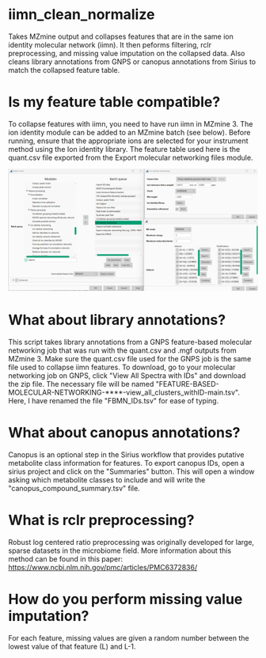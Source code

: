 # iimn_clean_normalize
Takes MZmine output and collapses features that are in the same ion identity molecular network (iimn). It then peforms filtering, rclr preprocessing, and missing value imputation on the collapsed data. Also cleans library annotations from GNPS or canopus annotations from Sirius to match the collapsed feature table.

# Is my feature table compatible? 
To collapse features with iimn, you need to have run iimn in MZmine 3. The ion identity module can be added to an MZmine batch (see below). Before running, ensure that the appropriate ions are selected for your instrument method using the Ion identity library. The feature table used here is the quant.csv file exported from the Export molecular networking files module.

![MZmine](https://github.com/Sydney-Thomas/iimn_clean_normalize/blob/08436debfcb3b600305fe941d36234ccfae0111e/MZmine_3_iimn.png)

# What about library annotations?
This script takes library annotations from a GNPS feature-based molecular networking job that was run with the quant.csv and .mgf outputs from MZmine 3. Make sure the quant.csv file used for the GNPS job is the same file used to collapse iimn features. To download, go to your molecular networking job on GNPS, click "View All Spectra with IDs" and download the zip file. The necessary file will be named "FEATURE-BASED-MOLECULAR-NETWORKING-****-view_all_clusters_withID-main.tsv". Here, I have renamed the file "FBMN_IDs.tsv" for ease of typing. 

# What about canopus annotations? 
Canopus is an optional step in the Sirius workflow that provides putative metabolite class information for features. To export canopus IDs, open a sirius project and click on the "Summaries" button. This will open a window asking which metabolite classes to include and will write the "canopus_compound_summary.tsv" file.

# What is rclr preprocessing?
Robust log centered ratio preprocessing was originally developed for large, sparse datasets in the microbiome field. More information about this method can be found in this paper: https://www.ncbi.nlm.nih.gov/pmc/articles/PMC6372836/

# How do you perform missing value imputation?
For each feature, missing values are given a random number between the lowest value of that feature (L) and L-1. 

